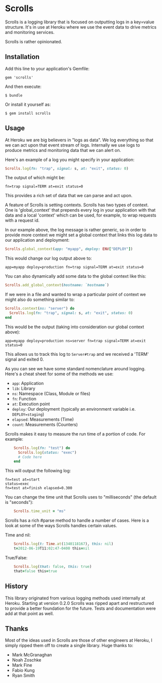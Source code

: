 # Scrolls

Scrolls is a logging library that is focused on outputting logs in a
key=value structure. It's in use at Heroku where we use the event data
to drive metrics and monitoring services.

Scrolls is rather opinionated.

## Installation

Add this line to your application's Gemfile:

    gem 'scrolls'

And then execute:

    $ bundle

Or install it yourself as:

    $ gem install scrolls

## Usage

At Heroku we are big believers in "logs as data". We log everything so
that we can act upon that event stream of logs. Internally we use logs
to produce metrics and monitoring data that we can alert on.

Here's an example of a log you might specify in your application:

```ruby
Scrolls.log(fn: "trap", signal: s, at: "exit", status: 0)
```

The output of which might be:

    fn=trap signal=TERM at=exit status=0

This provides a rich set of data that we can parse and act upon.

A feature of Scrolls is setting contexts. Scrolls has two types of
context. One is 'global_context' that prepends every log in your
application with that data and a local 'context' which can be used,
for example, to wrap requests with a request id.

In our example above, the log message is rather generic, so in order
to provide more context we might set a global context that links this
log data to our application and deployment:

```ruby
Scrolls.global_context(app: "myapp", deploy: ENV["DEPLOY"])
```

This would change our log output above to:

    app=myapp deploy=production fn=trap signal=TERM at=exit status=0

You can also dynamically add some data to the global context like this:

```ruby
Scrolls.add_global_context(hostname: `hostname`)
```


If we were in a file and wanted to wrap a particular point of context
we might also do something similar to:

```ruby
Scrolls.context(ns: "server") do
  Scrolls.log(fn: "trap", signal: s, at: "exit", status: 0)
end
```

This would be the output (taking into consideration our global context
above):

    app=myapp deploy=production ns=server fn=trap signal=TERM at=exit status=0

This allows us to track this log to `Server#trap` and we received a
'TERM' signal and exited 0.

As you can see we have some standard nomenclature around logging.
Here's a cheat sheet for some of the methods we use:

* `app`: Application
* `lib`: Library
* `ns`: Namespace (Class, Module or files)
* `fn`: Function
* `at`: Execution point
* `deploy`: Our deployment (typically an environment variable i.e. `DEPLOY=staging`)
* `elapsed`: Measurements (Time)
* `count`: Measurements (Counters)

Scrolls makes it easy to measure the run time of a portion of code.
For example:

```ruby
    Scrolls.log(fn: "test") do
      Scrolls.log(status: "exec")
      # Code here
    end
```

This will output the following log:

    fn=test at=start
    status=exec
    fn=test at=finish elapsed=0.300

You can change the time unit that Scrolls uses to "milliseconds" (the
default is "seconds"):

```ruby
    Scrolls.time_unit = "ms"
```

Scrolls has a rich #parse method to handle a number of cases. Here is
a look at some of the ways Scrolls handles certain values.

Time and nil:

```ruby
    Scrolls.log(t: Time.at(1340118167), this: nil)
    t=2012-06-19T11:02:47-0400 this=nil
```

True/False:

```ruby
    Scrolls.log(that: false, this: true)
    that=false this=true
```

## History

This library originated from various logging methods used internally
at Heroku. Starting at version 0.2.0 Scrolls was ripped apart and
restructured to provide a better foundation for the future. Tests and
documentation were add at that point as well.

## Thanks

Most of the ideas used in Scrolls are those of other engineers at
Heroku, I simply ripped them off to create a single library. Huge
thanks to:

* Mark McGranaghan
* Noah Zoschke
* Mark Fine
* Fabio Kung
* Ryan Smith
